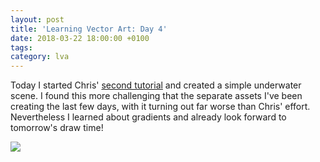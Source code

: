 ```yaml
---
layout: post
title: 'Learning Vector Art: Day 4'
date: 2018-03-22 18:00:00 +0100
tags:
category: lva
---
```


Today I started Chris' [second tutorial](https://www.gamasutra.com/blogs/ChrisHildenbrand/20111019/8692/2D_Game_Art_For_Programmers__Part_2.php) and created a simple underwater scene. I found this more challenging that the separate assets I've been creating the last few days, with it turning out far worse than Chris' effort. Nevertheless I learned about gradients and already look forward to tomorrow's draw time!

![]({{site.baseurl}}/assets/images/posts/2018/LearningVectorArt/04.svg)
